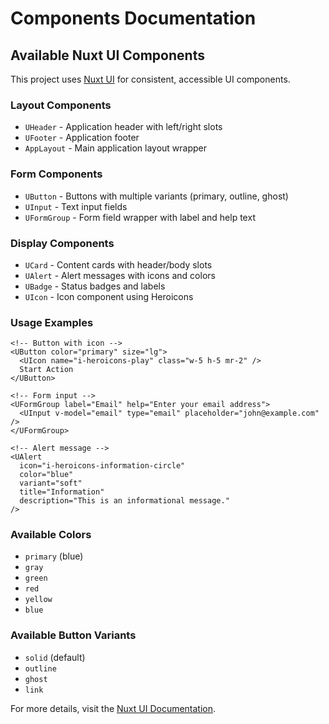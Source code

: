 # Components Documentation

## Available Nuxt UI Components

This project uses [Nuxt UI](https://ui.nuxt.com/) for consistent, accessible UI components.

### Layout Components
- `UHeader` - Application header with left/right slots
- `UFooter` - Application footer
- `AppLayout` - Main application layout wrapper

### Form Components
- `UButton` - Buttons with multiple variants (primary, outline, ghost)
- `UInput` - Text input fields
- `UFormGroup` - Form field wrapper with label and help text

### Display Components
- `UCard` - Content cards with header/body slots
- `UAlert` - Alert messages with icons and colors
- `UBadge` - Status badges and labels
- `UIcon` - Icon component using Heroicons

### Usage Examples

```vue
<!-- Button with icon -->
<UButton color="primary" size="lg">
  <UIcon name="i-heroicons-play" class="w-5 h-5 mr-2" />
  Start Action
</UButton>

<!-- Form input -->
<UFormGroup label="Email" help="Enter your email address">
  <UInput v-model="email" type="email" placeholder="john@example.com" />
</UFormGroup>

<!-- Alert message -->
<UAlert
  icon="i-heroicons-information-circle"
  color="blue"
  variant="soft"
  title="Information"
  description="This is an informational message."
/>
```

### Available Colors
- `primary` (blue)
- `gray`
- `green`
- `red`
- `yellow`
- `blue`

### Available Button Variants
- `solid` (default)
- `outline`
- `ghost`
- `link`

For more details, visit the [Nuxt UI Documentation](https://ui.nuxt.com/).
